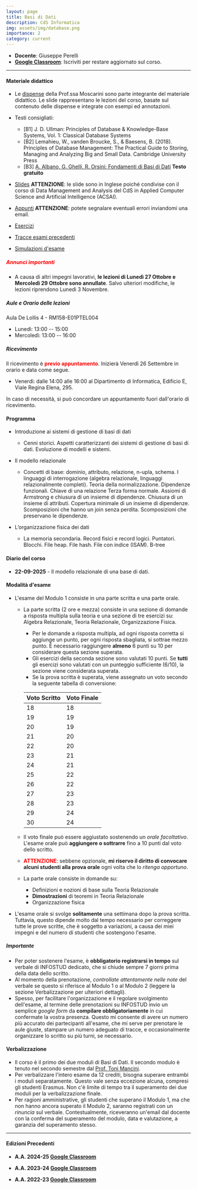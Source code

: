```yaml
---
layout: page
title: Basi di Dati 
description: CdS Informatica
img: assets/img/database.png
importance: 2
category: current
---
```


 - **Docente**: Giuseppe Perelli
 - **[Google Classroom](https://classroom.google.com/c/MjE2NTE2ODM2NDNa?cjc=y4ttfq5k)**: Iscriviti per restare aggiornato sul corso.
<!--  - **[Canale M-Z](https://sites.google.com/a/di.uniroma1.it/basidati-modulo1-mz/home-page)**: da qui è possibile accedere al sito del corso per il canale M-Z, della [Prof.ssa De Marsico](https://sites.google.com/a/di.uniroma1.it/maria-de-marsico/), contenente ulteriori informazioni e materiale didattico. -->
<!--   - **Codice OPIS**: 6RDTX5S6 ([Vademecum](https://www.uniroma1.it/it/pagina/rilevazione-opinioni-studenti-opis)) -->
 
------

#### Materiale didattico
- Le [dispense](https://drive.google.com/drive/folders/1UrkpkqsKYDZc0lVb6J7dihBmiNj6NAxf?usp=sharing) della Prof.ssa Moscarini sono parte integrante del materiale didattico.
Le slide rappresentano le lezioni del corso, basate sul contenuto delle dispense e integrate con esempi ed annotazioni. 

- Testi consigliati:
  - [B1] J. D. Ullman: Principles of Database & Knowledge-Base Systems, Vol. 1: Classical Database Systems
  - [B2] Lemahieu, W., vanden Broucke, S., & Baesens, B. (2018). Principles of Database Management: The Practical Guide to Storing, Managing and Analyzing Big and Small Data. Cambridge University Press
  - [B3] [A. Albano, G. Ghelli, R. Orsini: Fondamenti di Basi di Dati](https://www.fondamentidibasididati.it/) **Testo gratuito**

- [Slides](https://drive.google.com/drive/folders/1EoE2JC2embpKOCacUkikDAZfpXmFami8?usp=sharing) **ATTENZIONE**: le slide sono in Inglese poiché condivise con il corso di Data Management and Analysis del CdS in Applied Computer Science and Artificial Intelligence (ACSAI).
- [Appunti](https://drive.google.com/drive/folders/12YOdTpneBSp8hhmSqzJwPvkqhAgsVBSE?usp=sharing) **ATTENZIONE**: potete segnalare eventuali errori inviandomi una email.
- [Esercizi](https://drive.google.com/drive/folders/1QOCK7AH_EAsXF9O8VkjT857pkg91c1q6?usp=sharing)
- [Tracce esami precedenti](https://drive.google.com/drive/folders/1oM1vfoahHk9_7yUsAkjScHhQ43AUx-8T?usp=sharing)
- [Simulazioni d'esame](https://drive.google.com/drive/folders/1pS9mx_8nD_AJ3J4s7EcgOYSkfVucxWcm?usp=sharing)

##### **<span style="color:red"> Annunci importanti </span>**

 - A causa di altri impegni lavorativi, **le lezioni di Lunedì 27 Ottobre e Mercoledì 29 Ottobre sono annullate**. Salvo ulteriori modifiche, le lezioni riprendono Lunedì 3 Novembre.


##### Aule e Orario delle lezioni

Aula De Lollis 4 - RM158-E01PTEL004

 - Lunedì: 13:00 -- 15:00
 - Mercoledì: 13:00 -- 16:00

##### Ricevimento

  Il ricevimento è **<span style="color:red">previo appuntamento</span>**. Inizierà Venerdì 26 Settembre in orario e data come segue.

  - Venerdì: dalle 14:00 alle 16:00 al Dipartimento di Informatica, Edificio E, Viale Regina Elena, 295.

  In caso di necessità, si può concordare un appuntamento fuori dall'orario di ricevimento.
 
#### Programma

- Introduzione ai sistemi di gestione di basi di dati
  - Cenni storici. Aspetti caratterizzanti dei sistemi di gestione di basi di dati. Evoluzione di modelli e sistemi.

- Il modello relazionale
  - Concetti di base: dominio, attributo, relazione, n-upla, schema. I linguaggi di interrogazione (algebra relazionale, linguaggi relazionalmente completi). Teoria della normalizzazione. Dipendenze funzionali. Chiave di una relazione Terza forma normale. Assiomi di Armstrong e chiusura di un insieme di dipendenze. Chiusura di un insieme di attributi. Copertura minimale di un insieme di dipendenze. Scomposizioni che hanno un join senza perdita. Scomposizioni che preservano le dipendenze.
- L’organizzazione fisica dei dati
  - La memoria secondaria. Record fisici e record logici. Puntatori. Blocchi. File heap. File hash. File con indice (ISAM). B-tree
<!-- La gestione della concorrenza -->
<!--   - Transazioni. Schedule seriale. Serializzabilità. Modelli di transazioni e meccanismi di locking. Livelock e deadlock. Protocolli a due fasi. Protocolli conservativi e aggressivi. Dati “sporchi”. Rollback a cascata. Timestamp.-->

#### Diario del corso

 - **22-09-2025** - Il modello relazionale di una base di dati.
<!--  - **26-09-2024** - Algebra Relazionale: Proiezione, Selezione, operazioni Union Compatibili, Prodotto Cartesiano, Join Naturale. -->
<!--  - **30-09-2024** - Algebra Relazionale: Prodotto Cartesiano, join naturale, \\(\theta\\)-join, Quantificazione Universale. -->
<!--  - **03-10-2024** - Algebra Relazionale: Esercitazione. -->
<!--  - **07-10-2024** - Algebra Relazionale: Esercitazione - Teoria Relazionale: ridondanza e anomalie di gestione. -->
<!--  - **10-10-2024** - Teoria Relazionale: schemi relazionali, tuple, istanze, dipendenze funzionali, chiusura di \\(F\\), chiavi. -->
<!--  - **14-10-2024** - Teoria Relazionale: Assiomi di Armstrong, chiusura di \\(X\\), equivalenza \\(F^+=F^A\\). -->
<!--  - **17-10-2024** - Teoria Relazionale: 3NF. -->
<!--  - **28-10-2024** - Teoria Relazionale: 3NF e BCNF. Esercitazione di Algebra Relazionale. -->
<!--  - **31-10-2024** - Teoria Relazionale: Chiusura di \\(X\\), calcolo delle chiavi e verifica della 3NF, esercitazione su chiavi e 3NF. -->
<!--  - **04-11-2024** - Teoria Relazionale: Esercitazione sulla ricerca di chiavi e verifica della 3NF. -->
<!--  - **07-11-2024** - Teoria Relazionale: decomposizioni che preservano \\(F\\). Calcolo di \\(X^{+}_{G}\\) tramite \\(F\\). Verifica  che una decomposizione preserva \\(F\\). -->
<!--  - **11-11-2024** - Teoria Relazionale: eserizi sulla verifica che una decomposizione preserva \\(F\\). -->
<!--  - **14-11-2024** - Teoria Relazionale: Join Senza Perdita, definizione e algoritmo di verifica. -->
<!--  - **18-11-2024** - Teoria Relazionale: esercitazione sulla verifica che che una decomposizione preserva \\(F\\) o abbia un join senza perdita. -->
<!--  - **21-11-2024** - Teoria Relazionale: Copertura minimale. Calcolo di una copertura minimale. -->
<!--  - **25-11-2024** - Teoria Relazionale: Calcolo di una decomposizione. Esercizi sul calcolo di una decoposizione. -->
<!--  - **28-11-2024** - Organizzazione Fisica: Metodi Heap, Sequenziale e Hashing. -->
<!--  - **02-12-2024** - Organizzazione Fisica: Organizzazione a indice (ISAM). -->
<!--  - **09-12-2024** - Organizzazione Fisica: Organizzazione B-tree. -->
<!--  - **12-12-2024** - Organizzazione Fisica: Esercitazione. -->
<!--  - **16-12-2024** - Teoria Relazionale: rivisitazione del teorema \\(F^+=F^A\\). -->
<!--  - **19-12-2024** - Simulazione della prova scritta. -->

#### Modalità d'esame

- L'esame del Modulo 1 consiste in una parte scritta e una parte orale.
  - La parte scritta (2 ore e mezza) consiste in una sezione di domande a risposta multipla sulla teoria e una sezione di tre esercizi su: Algebra Relazionale, Teoria Relazionale, Organizzazione Fisica.
    - Per le domande a risposta multipla, ad ogni risposta corretta si aggiunge un punto, per ogni risposta sbagliata, si sottrae mezzo punto. È necessario raggiungere **almeno** 6 punti su 10 per considerare questa sezione superata.
    - Gli esercizi della seconda sezione sono valutati 10 punti. Se **tutti** gli esercizi sono valutati con un punteggio sufficiente (6/10), la sezione viene considerata superata.
    - Se la prova scritta è superata, viene assegnato un voto secondo la seguente tabella di conversione:

    | **Voto Scritto** | **Voto Finale** |
    |------------------|-----------------|
    |   18             |     18          |
    |   19             |     19          |
    |   20             |     19          |
    |   21             |     20          |
    |   22             |     20          |
    |   23             |     21          |
    |   24             |     21          |
    |   25             |     22          |
    |   26             |     22          |
    |   27             |     23          |
    |   28             |     23          |
    |   29             |     24          |
    |   30             |     24          |


  - Il voto finale può essere aggiustato sostenendo un *orale facoltativo*.
  L'esame orale può **aggiungere o sottrarre** fino a 10 punti dal voto dello scritto.
  - **<span style="color:red">ATTENZIONE</span>**: sebbene opzionale, **mi riservo il diritto di convocare alcuni studenti alla prova orale** ogni volta che lo *ritenga opportuno*.
  - La parte orale consiste in domande su:
    - Definizioni e nozioni di base sulla Teoria Relazionale
    - **Dimostrazioni** di teoremi in Teoria Relazionale
    - Organizzazione fisica
<!--     - Concorrenza -->
  - L'esame orale si svolge **solitamente** una settimana dopo la prova scritta. Tuttavia, questo dipende molto dal tempo necessario per correggere tutte le prove scritte, che è soggetto a variazioni, a causa dei miei impegni e del numero di studenti che sostengono l'esame.

##### **Importante**

- Per poter sostenere l'esame, è **obbligatorio registrarsi in tempo** sul verbale di INFOSTUD dedicato, che si chiude sempre 7 giorni prima della data dello scritto.
- Al momento della prenotazione, *controllate attentamente nelle note* del verbale se questo si riferisce al Modulo 1 o al Modulo 2 (leggere la sezione Verbalizzazione per ulteriori dettagli).
- Spesso, per facilitare l'organizzazione e il regolare svolgimento dell'esame, al termine delle prenotazioni su INFOSTUD invio un semplice *google form* da **compilare obbligatoriamente** in cui confermate la vostra presenza. Questo mi consente di avere un numero più accurato dei partecipanti all'esame, che mi serve per prenotare le aule giuste, stampare un numero adeguato di tracce, e occasionalmente organizzare lo scritto su più turni, se necessario.

#### Verbalizzazione
- Il corso è il primo dei due moduli di Basi di Dati. Il secondo modulo è tenuto nel secondo semestre dal [Prof. Toni Mancini](http://tmancini.di.uniroma1.it/index.php).
- Per verbalizzare l'intero esame da 12 crediti, bisogna superare entrambi i moduli separatamente. Questo vale senza eccezione alcuna, compresi gli studenti Erasmus. Non c'è limite di tempo tra il superamento dei due moduli per la verbalizzazione finale.
- Per ragioni amministrative, gli studenti che superano il Modulo 1, ma che non hanno ancora superato il Modulo 2, saranno registrati con un *rinuncia* sul verbale. Contestualmente, riceveranno un'email dal docente con la conferma del superamento del modulo, data e valutazione, a garanzia del superamento stesso.



------

#### Edizioni Precedenti


- **A.A. 2024-25 [Google Classroom](https://classroom.google.com/c/NzExMDI4ODk5NTAw?cjc=uph5u4s)**

- **A.A. 2023-24 [Google Classroom](https://classroom.google.com/c/NjMzNTU2MTY4NjQz?cjc=7s3zywu)**

- **A.A. 2022-23 [Google Classroom](https://classroom.google.com/c/NTI2MzczNjQ2NzQw?cjc=o37fjh7)**
